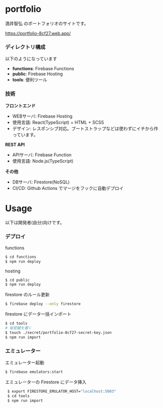 # portfolio

酒井智弘 のポートフォリオのサイトです。

https://portfolio-8cf27.web.app/

### ディレクトリ構成

以下のようになっています

* **functions**: Firebase Functions
* **public**: Firebase Hosting
* **tools**: 便利ツール

### 技術

**フロントエンド**

* WEBサーバ: Firebase Hosting
* 使用言語: React(TypeScript) + HTML + SCSS
* デザイン: レスポンシブ対応。ブートストラップなどは使わずにイチから作っています。

**REST API**

* APIサーバ: Firebase Function
* 使用言語: Node.js(TypeScript)

**その他**

* DBサーバ: Firestore(NoSQL)
* CI/CD: Github Actions でマージをフックに自動デプロイ

# Usage

以下は開発者(自分)向けです。

### デプロイ

functions

```bash
$ cd functions
$ npm run deploy
```

hosting

```bash
$ cd public
$ npm run deploy
```

firestore のルール更新

```bash
$ firebase deploy --only firestore
```

firestore にデータ一括インポート

```bash
$ cd tools
# 秘密鍵を置く
$ touch ./secret/portfolio-8cf27-secret-key.json
$ npm run import
```

### エミュレーター

エミュレーター起動

```bash
$ firebase emulators:start
```

エミュレーターの Firestore にデータ挿入

```bash
 $ export FIRESTORE_EMULATOR_HOST="localhost:5003"
 $ cd tools
 $ npm run import
```
